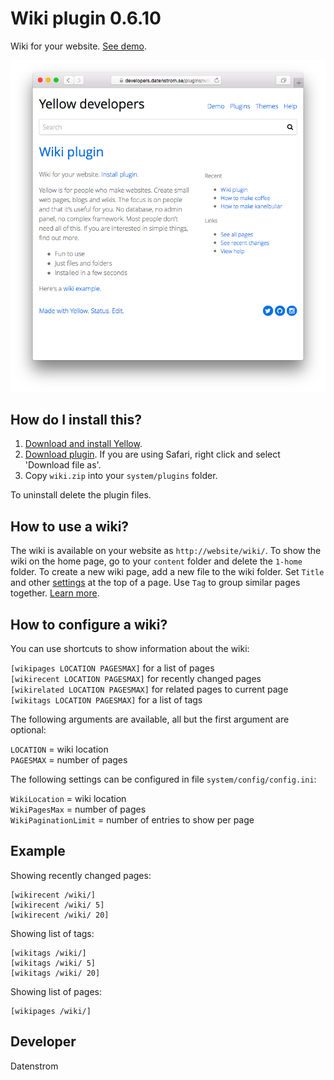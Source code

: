 Wiki plugin 0.6.10
=================
Wiki for your website. [See demo](https://developers.datenstrom.se/plugins/wiki-plugin/).

<p align="center"><img src="wiki-screenshot.png?raw=true" alt="Screenshot"></p>

## How do I install this?

1. [Download and install Yellow](https://github.com/datenstrom/yellow/).
2. [Download plugin](https://github.com/datenstrom/yellow-plugins/raw/master/zip/wiki.zip). If you are using Safari, right click and select 'Download file as'.
3. Copy `wiki.zip` into your `system/plugins` folder.

To uninstall delete the plugin files.

## How to use a wiki?

The wiki is available on your website as `http://website/wiki/`. To show the wiki on the home page, go to your `content` folder and delete the `1-home` folder. To create a new wiki page, add a new file to the wiki folder. Set `Title` and other [settings](https://developers.datenstrom.se/help/markdown-cheat-sheet#settings) at the top of a page. Use `Tag` to group similar pages together. [Learn more](https://developers.datenstrom.se/help/how-to-make-a-wiki).

## How to configure a wiki?

You can use shortcuts to show information about the wiki:

`[wikipages LOCATION PAGESMAX]` for a list of pages  
`[wikirecent LOCATION PAGESMAX]` for recently changed pages  
`[wikirelated LOCATION PAGESMAX]` for related pages to current page  
`[wikitags LOCATION PAGESMAX]` for a list of tags  

The following arguments are available, all but the first argument are optional:

`LOCATION` = wiki location  
`PAGESMAX` = number of pages  

The following settings can be configured in file `system/config/config.ini`:

`WikiLocation` = wiki location  
`WikiPagesMax` = number of pages  
`WikiPaginationLimit` = number of entries to show per page  

## Example

Showing recently changed pages:

    [wikirecent /wiki/]
    [wikirecent /wiki/ 5]
    [wikirecent /wiki/ 20]

Showing list of tags:

    [wikitags /wiki/]
    [wikitags /wiki/ 5]
    [wikitags /wiki/ 20]

Showing list of pages:

    [wikipages /wiki/]

## Developer

Datenstrom
